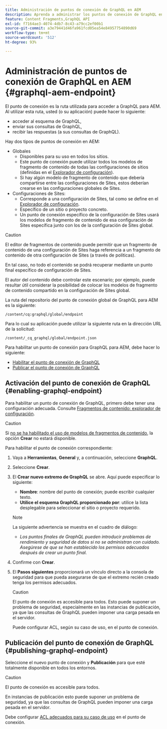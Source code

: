 ```yaml
---
title: Administración de puntos de conexión de GraphQL en AEM
description: Aprenda a administrar los puntos de conexión de GraphQL en Adobe Experience Manager as a Cloud Service para la entrega de contenido sin encabezado.
feature: Content Fragments,GraphQL API
exl-id: f7164ae3-4074-4db7-8c43-a79cc2ef00b1
source-git-commit: a3e79441d46fa961fcd05ea54e84957754890d69
workflow-type: tm+mt
source-wordcount: '512'
ht-degree: 93%

---
```


# Administración de puntos de conexión de GraphQL en AEM {#graphql-aem-endpoint}

El punto de conexión es la ruta utilizada para acceder a GraphQL para AEM. Al utilizar esta ruta, usted (o su aplicación) puede hacer lo siguiente:

* acceder al esquema de GraphQL,
* enviar sus consultas de GraphQL,
* recibir las respuestas (a sus consultas de GraphQL).

Hay dos tipos de puntos de conexión en AEM:

* Globales
   * Disponibles para su uso en todos los sitios.
   * Este punto de conexión puede utilizar todos los modelos de fragmento de contenido de todas las configuraciones de sitios (definidas en el [Explorador de configuración](/help/sites-cloud/administering/content-fragments/setup.md#enable-content-fragment-functionality-configuration-browser)).
   * Si hay algún modelo de fragmento de contenido que debería compartirse entre las configuraciones de Sites, estos deberían crearse en las configuraciones globales de Sites.
* Configuraciones de Sites:
   * Corresponde a una configuración de Sites, tal como se define en el [Explorador de configuración](/help/sites-cloud/administering/content-fragments/setup.md#enable-content-fragment-functionality-configuration-browser).
   * Específico de un sitio o proyecto concreto.
   * Un punto de conexión específico de la configuración de Sites usará los modelos de fragmento de contenido de esa configuración de Sites específica junto con los de la configuración de Sites global.

>[!CAUTION]
>
>El editor de fragmentos de contenido puede permitir que un fragmento de contenido de una configuración de Sites haga referencia a un fragmento de contenido de otra configuración de Sites (a través de políticas).
>
>En tal caso, no todo el contenido se podrá recuperar mediante un punto final específico de configuración de Sites.
>
>El autor del contenido debe controlar este escenario; por ejemplo, puede resultar útil considerar la posibilidad de colocar los modelos de fragmento de contenido compartido en la configuración de Sites global.

La ruta del repositorio del punto de conexión global de GraphQL para AEM es la siguiente:

`/content/cq:graphql/global/endpoint`

Para lo cual su aplicación puede utilizar la siguiente ruta en la dirección URL de la solicitud:

`/content/_cq_graphql/global/endpoint.json`

Para habilitar un punto de conexión para GraphQL para AEM, debe hacer lo siguiente:

* [Habilitar el punto de conexión de GraphQL](#enabling-graphql-endpoint)
* [Publicar el punto de conexión de GraphQL](#publishing-graphql-endpoint)

## Activación del punto de conexión de GraphQL {#enabling-graphql-endpoint}

Para habilitar un punto de conexión de GraphQL, primero debe tener una configuración adecuada. Consulte [Fragmentos de contenido: explorador de configuración](/help/sites-cloud/administering/content-fragments/setup.md#enable-content-fragment-functionality-configuration-browser).

>[!CAUTION]
>
>Si [no se ha habilitado el uso de modelos de fragmentos de contenido](/help/sites-cloud/administering/content-fragments/setup.md#enable-content-fragment-functionality-configuration-browser), la opción **Crear** no estará disponible.

Para habilitar el punto de conexión correspondiente:

1. Vaya a **Herramientas**, **General** y, a continuación, seleccione **GraphQL**.
1. Seleccione **Crear**.
1. El **Crear nuevo extremo de GraphQL** se abre. Aquí puede especificar lo siguiente:
   * **Nombre**: nombre del punto de conexión; puede escribir cualquier texto.
   * **Utilice el esquema GraphQL proporcionado por**: utilice la lista desplegable para seleccionar el sitio o proyecto requerido.

   >[!NOTE]
   >
   >La siguiente advertencia se muestra en el cuadro de diálogo:
   >
   >* *Los puntos finales de GraphQL pueden introducir problemas de rendimiento y seguridad de datos si no se administran con cuidado. Asegúrese de que se han establecido los permisos adecuados después de crear un punto final.*

1. Confirme con **Crear**.
1. El **Pasos siguientes** proporcionará un vínculo directo a la consola de seguridad para que pueda asegurarse de que el extremo recién creado tenga los permisos adecuados.

   >[!CAUTION]
   >
   >El punto de conexión es accesible para todos. Esto puede suponer un problema de seguridad, especialmente en las instancias de publicación, ya que las consultas de GraphQL pueden imponer una carga pesada en el servidor.
   >
   >Puede configurar ACL, según su caso de uso, en el punto de conexión.

## Publicación del punto de conexión de GraphQL {#publishing-graphql-endpoint}

Seleccione el nuevo punto de conexión y **Publicación** para que esté totalmente disponible en todos los entornos.

>[!CAUTION]
>
>El punto de conexión es accesible para todos.
>
>En instancias de publicación esto puede suponer un problema de seguridad, ya que las consultas de GraphQL pueden imponer una carga pesada en el servidor.
>
>Debe configurar [ACL adecuados para su caso de uso](/help/headless/security/permissions.md) en el punto de conexión.
